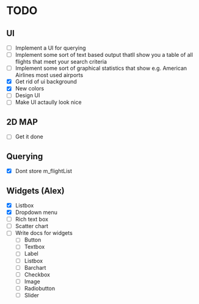 # TODO

## UI

- [ ] Implement a UI for querying
- [ ] Implement some sort of text based output thatll show you a table of all flights that meet your search criteria
- [ ] Implement some sort of graphical statistics that show e.g. American Airlines most used airports
- [X] Get rid of ui background
- [X] New colors
- [ ] Design UI
- [ ] Make UI actaully look nice

## 2D MAP

- [ ] Get it done

## Querying

- [x] Dont store m_flightList

## Widgets (Alex)

- [X] Listbox
- [X] Dropdown menu
- [ ] Rich text box
- [ ] Scatter chart
- [ ] Write docs for widgets
    - [ ] Button
    - [ ] Textbox
    - [ ] Label
    - [ ] Listbox
    - [ ] Barchart
    - [ ] Checkbox
    - [ ] Image
    - [ ] Radiobutton
    - [ ] Slider
